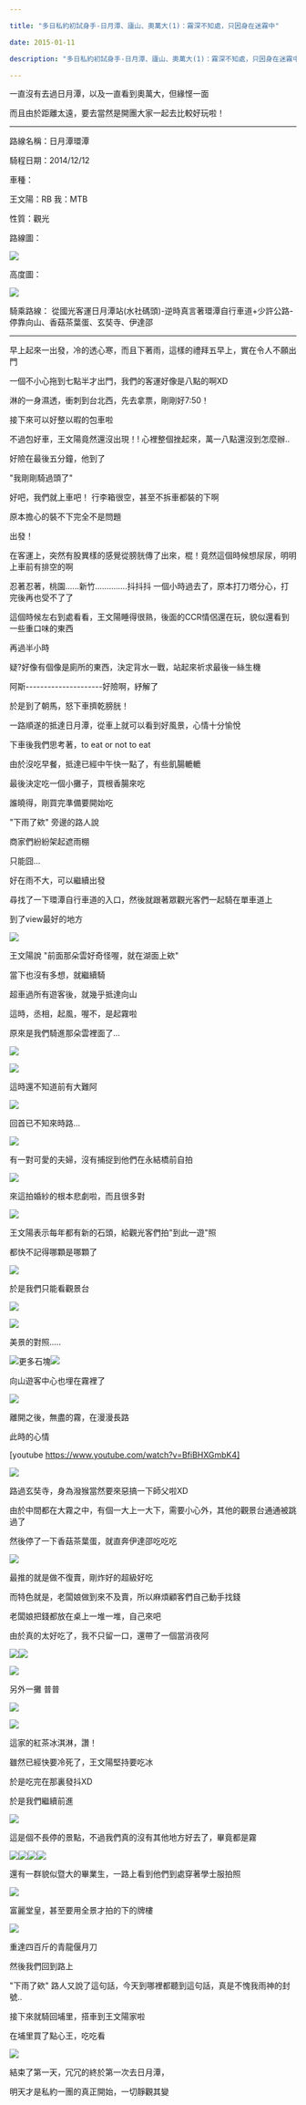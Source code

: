 ```yaml
---

title: "多日私約初試身手-日月潭、廬山、奧萬大(1)：霧深不知處，只因身在迷霧中"

date: 2015-01-11

description: "多日私約初試身手-日月潭、廬山、奧萬大(1)：霧深不知處，只因身在迷霧中"

---
```


一直沒有去過日月潭，以及一直看到奧萬大，但緣悭一面

  

而且由於距離太遠，要去當然是開團大家一起去比較好玩啦！

  

  

* * *

  

  

路線名稱：日月潭環潭

  

騎程日期：2014/12/12

  

車種：

  

王文陽：RB 我：MTB

  

性質：觀光

  

路線圖：

  

![](https://jaythecheyi.home.blog/wp-content/uploads/2019/11/0603c-1.jpg)

  

高度圖：

  

![](https://jaythecheyi.home.blog/wp-content/uploads/2019/11/b70d3-1.png)

  

  

騎乘路線： 從國光客運日月潭站(水社碼頭)-逆時真言著環潭自行車道+少許公路-停靠向山、香菇茶葉蛋、玄奘寺、伊達邵

  

* * *

  

  

  

早上起來一出發，冷的透心寒，而且下著雨，這樣的禮拜五早上，實在令人不願出門

  

一個不小心拖到七點半才出門，我們的客運好像是八點的啊XD

  

淋的一身濕透，衝刺到台北西，先去拿票，剛剛好7:50！

  

接下來可以好整以暇的包車啦

  

不過包好車，王文陽竟然還沒出現！! 心裡整個挫起來，萬一八點還沒到怎麼辦..

  

好險在最後五分鐘，他到了

  

"我剛剛騎過頭了"

  

  

好吧，我們就上車吧！ 行李箱很空，甚至不拆車都裝的下啊

  

原本擔心的裝不下完全不是問題

  

  

出發！

  

  

在客運上，突然有股異樣的感覺從膀胱傳了出來，棍！竟然這個時候想尿尿，明明上車前有排空的啊

  

忍著忍著，桃園......新竹..............抖抖抖 一個小時過去了，原本打刀塔分心，打完後再也受不了了

  

這個時候左右到處看看，王文陽睡得很熟，後面的CCR情侶還在玩，貌似還看到一些重口味的東西

  

再過半小時

  

疑?好像有個像是廁所的東西，決定背水一戰，站起來祈求最後一絲生機

  

阿斯\---------------------好險啊，紓解了

  

  

於是到了朝馬，怒下車擠乾膀胱！

  

  

一路順遂的抵達日月潭，從車上就可以看到好風景，心情十分愉悅

  

  

下車後我們思考著，to eat or not to eat

  

由於沒吃早餐，抵達已經中午快一點了，有些飢腸轆轆

  

最後決定吃一個小攤子，買根香腸來吃

  

誰曉得，剛買完準備要開始吃

  

"下雨了欸" 旁邊的路人說

  

商家們紛紛架起遮雨棚

  

只能囧...

  

好在雨不大，可以繼續出發

  

尋找了一下環潭自行車道的入口，然後就跟著眾觀光客們一起騎在單車道上

  

到了view最好的地方

  

![](https://jaythecheyi.home.blog/wp-content/uploads/2019/11/11aef-img_1681.jpg)
  

王文陽說 "前面那朵雲好奇怪喔，就在湖面上欸"

  

當下也沒有多想，就繼續騎

  

超車過所有遊客後，就幾乎抵達向山

  

這時，丞相，起風，喔不，是起霧啦

  

原來是我們騎進那朵雲裡面了...

  

![](https://jaythecheyi.home.blog/wp-content/uploads/2019/11/bb8e9-img_1687.jpg)
  

![](https://jaythecheyi.home.blog/wp-content/uploads/2019/11/b7d66-img_1693.jpg)
  

這時還不知道前有大難阿

  

![](https://jaythecheyi.home.blog/wp-content/uploads/2019/11/d6e6b-img_1694.jpg)
  

回首已不知來時路...

  

  

![](https://jaythecheyi.home.blog/wp-content/uploads/2019/11/5ae35-img_1697.jpg)
  

有一對可愛的夫婦，沒有捕捉到他們在永結橋前自拍

  

![](https://jaythecheyi.home.blog/wp-content/uploads/2019/11/e5c6a-img_1703.jpg)
  

來這拍婚紗的根本悲劇啦，而且很多對

  

  

  

![](https://jaythecheyi.home.blog/wp-content/uploads/2019/11/a1dca-img_1704.jpg)
  

王文陽表示每年都有新的石頭，給觀光客們拍"到此一遊"照

  

都快不記得哪顆是哪顆了

  

![](https://jaythecheyi.home.blog/wp-content/uploads/2019/11/acf6c-img_1707.jpg)
  

於是我們只能看觀景台

  

![](https://jaythecheyi.home.blog/wp-content/uploads/2019/11/0c010-img_1708.jpg)
  

![](https://jaythecheyi.home.blog/wp-content/uploads/2019/11/36ea2-img_1709.jpg)
  

美景的對照.....

  

  

![](https://jaythecheyi.home.blog/wp-content/uploads/2019/11/5ccc4-img_1710.jpg)更多石塊![](https://jaythecheyi.home.blog/wp-content/uploads/2019/11/bbf35-img_1711.jpg)
  

向山遊客中心也埋在霧裡了

  

![](https://jaythecheyi.home.blog/wp-content/uploads/2019/11/0813b-img_1715.jpg)
  

離開之後，無盡的霧，在漫漫長路

  

此時的心情

  

[youtube https://www.youtube.com/watch?v=BfiBHXGmbK4]

  

  

![](https://jaythecheyi.home.blog/wp-content/uploads/2019/11/ea693-img_1720.jpg)
  

路過玄奘寺，身為潑猴當然要來惡搞一下師父啦XD

  

  

由於中間都在大霧之中，有個一大上一大下，需要小心外，其他的觀景台通通被跳過了

  

然後停了一下香菇茶葉蛋，就直奔伊達邵吃吃吃

  

  

![](https://jaythecheyi.home.blog/wp-content/uploads/2019/11/337b8-img_1725.jpg)
  

最推的就是做不復賣，剛炸好的超級好吃

  

而特色就是，老闆娘做到來不及賣，所以麻煩顧客們自己動手找錢

  

老闆娘把錢都放在桌上一堆一堆，自己來吧

  

由於真的太好吃了，我不只留一口，還帶了一個當消夜阿

  

![](https://jaythecheyi.home.blog/wp-content/uploads/2019/11/e594a-img_1726.jpg)![](https://jaythecheyi.home.blog/wp-content/uploads/2019/11/97000-img_1724.jpg)
  

![](https://jaythecheyi.home.blog/wp-content/uploads/2019/11/1d5f0-img_1727.jpg)
  

另外一攤 普普

  

  

![](https://jaythecheyi.home.blog/wp-content/uploads/2019/11/479fe-img_1731.jpg)
  

![](https://jaythecheyi.home.blog/wp-content/uploads/2019/11/c9470-img_1735.jpg)
  

這家的紅茶冰淇淋，讚！

  

雖然已經快要冷死了，王文陽堅持要吃冰

  

於是吃完在那裏發抖XD

  

  

於是我們繼續前進

  

  

![](https://jaythecheyi.home.blog/wp-content/uploads/2019/11/37925-img_1737.jpg)
  

這是個不長停的景點，不過我們真的沒有其他地方好去了，畢竟都是霧

  

![](https://jaythecheyi.home.blog/wp-content/uploads/2019/11/41ba0-img_1738.jpg)![](https://jaythecheyi.home.blog/wp-content/uploads/2019/11/473a7-img_1742.jpg)![](https://jaythecheyi.home.blog/wp-content/uploads/2019/11/ca4d6-img_1744.jpg)![](https://jaythecheyi.home.blog/wp-content/uploads/2019/11/c36cc-img_1747.jpg)
  

  

還有一群貌似暨大的畢業生，一路上看到他們到處穿著學士服拍照

  

  

  

![](https://jaythecheyi.home.blog/wp-content/uploads/2019/11/0e97d-img_1749.jpg)
  

富麗堂皇，甚至要用全景才拍的下的牌樓

  

![](https://jaythecheyi.home.blog/wp-content/uploads/2019/11/0e072-img_1750.jpg)
  

重達四百斤的青龍偃月刀

  

  

然後我們回到路上

  

"下雨了欸" 路人又說了這句話，今天到哪裡都聽到這句話，真是不愧我雨神的封號..

  

  

接下來就騎回埔里，搭車到王文陽家啦

  

在埔里買了點心王，吃吃看

  

![](https://jaythecheyi.home.blog/wp-content/uploads/2019/11/a6398-img_1753.jpg)
  

  

結束了第一天，冗冗的終於第一次去日月潭，

  

明天才是私約一團的真正開始，一切靜觀其變

  

  

